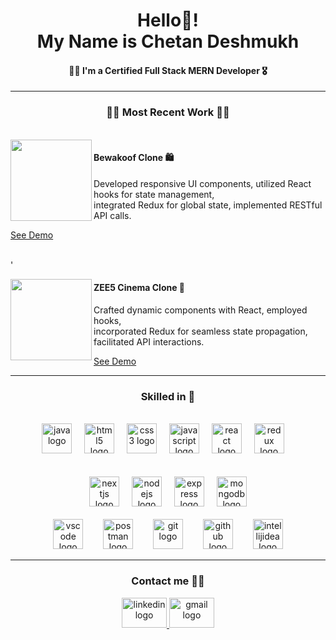 <h1 align="center">Hello👋!<br>My Name is Chetan Deshmukh</h1>



<h4 align="center">🧑‍💻 I'm a Certified Full Stack MERN Developer 🎖️</h4>



<hr clear="both">

<h3 align="center">👨‍💻 Most Recent Work 👨‍💻</h3>

<br />



<a href="https://bewakooof.vercel.app" align="left">
  <img align="left" height="130" src="https://play-lh.googleusercontent.com/DAMBDVyBKiDEOsjD2sy4EpGHXvfUABNXpnbLLrc-STtYIgogcuqdRRyjaLJY5vxkAl8"  />
</a>



<h4 align="left">Bewakoof Clone 🛍️</h4>
<!--
<p align="left">Crafted Bewakoof Shopping App clone. Ensuring an intuitive and responsive user interface,<br>with a focus on performance optimization.</p>
-->
<p>Developed responsive UI components, utilized React hooks for state management,<br />integrated Redux for global state, implemented RESTful API calls.</p>
<a href="https://bewakooof.vercel.app" align="left" target="_blank" rel="reopener noreferrer">See Demo</a>



<br clear="both">'
<br clear="both">



<a href="https://zee5-cinema.vercel.app/" align="left">
  <img align="left" height="130" src="https://upload.wikimedia.org/wikipedia/commons/5/5a/Zee5-official-logo.jpeg"  />
</a>



<h4 align="left">ZEE5 Cinema Clone 🍿</h4>

<p align="left">Crafted dynamic components with React, employed hooks,<br/> incorporated Redux for seamless state propagation, facilitated API interactions.</p>

<a href="https://zee5-cinema.vercel.app" align="left" target="_blank" rel="reopener noreferrer">See Demo</a>


<hr clear="both">




<h3 align="center">Skilled in 🧰</h3>



<br clear="both">

<div align="center">
  <img src="https://skillicons.dev/icons?i=java" height="48" alt="java logo"  />
  <img width="12" />
  <img src="https://img.shields.io/badge/HTML5-E34F26?logo=html5&logoColor=white&style=for-the-badge" height="48" alt="html5 logo"  />
  <img width="12" />
  <img src="https://img.shields.io/badge/CSS3-1572B6?logo=css3&logoColor=white&style=for-the-badge" height="48" alt="css3 logo"  />
  <img width="12" />
  <img src="https://img.shields.io/badge/JavaScript-F7DF1E?logo=javascript&logoColor=black&style=for-the-badge" height="48" alt="javascript logo"  />
  <img width="12" />
  <img src="https://img.shields.io/badge/React-61DAFB?logo=react&logoColor=black&style=for-the-badge" height="48" alt="react logo"  />
  <img width="12" />
  <img src="https://img.shields.io/badge/Redux-764ABC?logo=redux&logoColor=white&style=for-the-badge" height="48" alt="redux logo"  />
  <img width="12" />

  <br clear="both"/>
  <br clear="both"/>
  <br clear="both"/>
  
  <img src="https://skillicons.dev/icons?i=nextjs" height="48" alt="nextjs logo"  />
  <img width="12" />
  <img src="https://img.shields.io/badge/Node.js-339933?logo=nodedotjs&logoColor=white&style=for-the-badge" height="48" alt="nodejs logo"  />
  <img width="12" />
  <img src="https://img.shields.io/badge/Express-000000?logo=express&logoColor=white&style=for-the-badge" height="48" alt="express logo"  />
  <img width="12" />
  <img src="https://img.shields.io/badge/MongoDB-47A248?logo=mongodb&logoColor=white&style=for-the-badge" height="48" alt="mongodb logo"  />
</div>

<br clear="both">



<div align="center">
  <img src="https://cdn.simpleicons.org/visualstudiocode/007ACC" height="48" alt="vscode logo"  />
  <img width="24" />
  <img src="https://skillicons.dev/icons?i=postman" height="48" alt="postman logo"  />
  <img width="24" />
  <img src="https://skillicons.dev/icons?i=git" height="48" alt="git logo"  />
  <img width="24" />
  <img src="https://skillicons.dev/icons?i=github" height="48" alt="github logo"  />
  <img width="24" />
  <img src="https://skillicons.dev/icons?i=idea" height="48" alt="intellijidea logo"  />
</div>


<hr clear="both">

<!--
<div align="center">
  <img align="left" height="200" src="https://media4.giphy.com/media/zhYSVCirREeIZtONCI/200w.webp?cid=ecf05e47ncx8jnsc53tg34qyj0arxcalesccfvfzvb2txvgq&ep=v1_stickers_search&rid=200w.webp&ct=s"  />
</div>
-->


<h3 align="center">Contact me 👨‍💻</h3>

<div align="center">
  <a align="center" href="https://www.linkedin.com/in/chetan005/">
    <img src="https://raw.githubusercontent.com/maurodesouza/profile-readme-generator/master/src/assets/icons/social/linkedin/default.svg" width="72" height="48" alt="linkedin logo"  />
  </a>
  <a align="center" href="mailto:mr.chetan005@gmail.com">
    <img src="https://raw.githubusercontent.com/maurodesouza/profile-readme-generator/master/src/assets/icons/social/gmail/default.svg" width="72" height="48" alt="gmail logo"  />
  </a>
</div>

